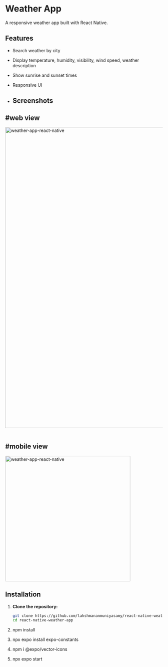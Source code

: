 # Weather App

A responsive weather app built with React Native.


## Features

- Search weather by city
- Display temperature, humidity, visibility, wind speed, weather description
- Show sunrise and sunset times
- Responsive UI

- ## Screenshots
  
 <h2>#web view</h1>
<img width="960" alt="weather-app-react-native" src="https://github.com/lakshmananmuniyasamy/react-native-weather-app/assets/146319047/b22fc4bd-f104-4408-8c49-565648e19ad3">
</br></br>

 <h2>#mobile view</h2>
<img width="400" alt="weather-app-react-native" src="https://github.com/lakshmananmuniyasamy/react-native-weather-app/assets/146319047/3b3c795d-6b51-4119-8098-11703a82869d">

## Installation

1. **Clone the repository:**

   ```bash
   git clone https://github.com/lakshmananmuniyasamy/react-native-weather-app.git
   cd react-native-weather-app
   
2. npm install

3. npx expo install expo-constants

4. npm i @expo/vector-icons

5. npx expo start
